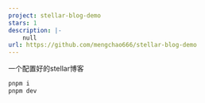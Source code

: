 ```yaml
---
project: stellar-blog-demo
stars: 1
description: |-
    null
url: https://github.com/mengchao666/stellar-blog-demo
---
```


一个配置好的stellar博客

```bash
pnpm i
pnpm dev
```

